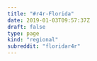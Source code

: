 ```yaml
---
title: "#r4r-Florida"
date: 2019-01-03T09:57:37Z
draft: false
type: page
kind: "regional"
subreddit: "floridar4r"
---
```


